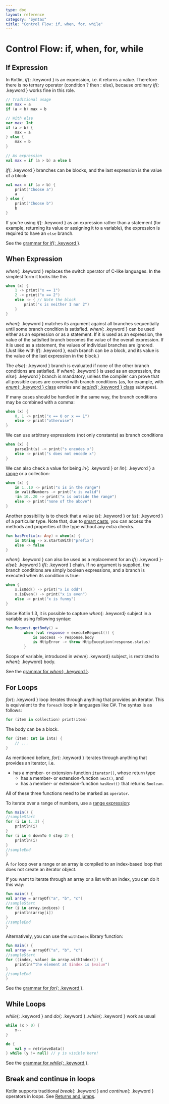 ```yaml
---
type: doc
layout: reference
category: "Syntax"
title: "Control Flow: if, when, for, while"
---
```


# Control Flow: if, when, for, while

## If Expression

In Kotlin, *if*{: .keyword } is an expression, i.e. it returns a value.
Therefore there is no ternary operator (condition ? then : else), because ordinary *if*{: .keyword } works fine in this role.

<div class="sample" markdown="1" theme="idea" data-highlight-only>

```kotlin
// Traditional usage 
var max = a 
if (a < b) max = b

// With else 
var max: Int
if (a > b) {
    max = a
} else {
    max = b
}
 
// As expression 
val max = if (a > b) a else b
```

</div>

*if*{: .keyword } branches can be blocks, and the last expression is the value of a block:

<div class="sample" markdown="1" theme="idea" data-highlight-only>

```kotlin
val max = if (a > b) {
    print("Choose a")
    a
} else {
    print("Choose b")
    b
}
```

</div>

If you're using *if*{: .keyword } as an expression rather than a statement (for example, returning its value or
assigning it to a variable), the expression is required to have an `else` branch.

See the [grammar for *if*{: .keyword }](grammar.html#if).

## When Expression

*when*{: .keyword } replaces the switch operator of C-like languages. In the simplest form it looks like this

<div class="sample" markdown="1" theme="idea" data-highlight-only>

```kotlin
when (x) {
    1 -> print("x == 1")
    2 -> print("x == 2")
    else -> { // Note the block
        print("x is neither 1 nor 2")
    }
}
```

</div>

*when*{: .keyword } matches its argument against all branches sequentially until some branch condition is satisfied.
*when*{: .keyword } can be used either as an expression or as a statement. If it is used as an expression, the value
of the satisfied branch becomes the value of the overall expression. If it is used as a statement, the values of
individual branches are ignored. (Just like with *if*{: .keyword }, each branch can be a block, and its value
is the value of the last expression in the block.)

The *else*{: .keyword } branch is evaluated if none of the other branch conditions are satisfied.
If *when*{: .keyword } is used as an expression, the *else*{: .keyword } branch is mandatory,
unless the compiler can prove that all possible cases are covered with branch conditions (as, for example, with [*enum*{: .keyword } class](enum-classes.html) entries and [*sealed*{: .keyword } class](sealed-classes.html) subtypes).

If many cases should be handled in the same way, the branch conditions may be combined with a comma:

<div class="sample" markdown="1" theme="idea" data-highlight-only>

```kotlin
when (x) {
    0, 1 -> print("x == 0 or x == 1")
    else -> print("otherwise")
}
```

</div>

We can use arbitrary expressions (not only constants) as branch conditions

<div class="sample" markdown="1" theme="idea" data-highlight-only>

```kotlin
when (x) {
    parseInt(s) -> print("s encodes x")
    else -> print("s does not encode x")
}
```

</div>

We can also check a value for being *in*{: .keyword } or *!in*{: .keyword } a [range](ranges.html) or a collection:

<div class="sample" markdown="1" theme="idea" data-highlight-only>

```kotlin
when (x) {
    in 1..10 -> print("x is in the range")
    in validNumbers -> print("x is valid")
    !in 10..20 -> print("x is outside the range")
    else -> print("none of the above")
}
```

</div>

Another possibility is to check that a value *is*{: .keyword } or *!is*{: .keyword } of a particular type. Note that,
due to [smart casts](typecasts.html#smart-casts), you can access the methods and properties of the type without
any extra checks.

<div class="sample" markdown="1" theme="idea" data-highlight-only>

```kotlin
fun hasPrefix(x: Any) = when(x) {
    is String -> x.startsWith("prefix")
    else -> false
}
```

</div>

*when*{: .keyword } can also be used as a replacement for an *if*{: .keyword }-*else*{: .keyword } *if*{: .keyword } chain.
If no argument is supplied, the branch conditions are simply boolean expressions, and a branch is executed when its condition is true:

<div class="sample" markdown="1" theme="idea" data-highlight-only>

```kotlin
when {
    x.isOdd() -> print("x is odd")
    x.isEven() -> print("x is even")
    else -> print("x is funny")
}
```

</div>

Since Kotlin 1.3, it is possible to capture *when*{: .keyword} subject in a variable using following syntax:

<div class="sample" markdown="1" theme="idea" data-highlight-only>

```kotlin
fun Request.getBody() =
        when (val response = executeRequest()) {
            is Success -> response.body
            is HttpError -> throw HttpException(response.status)
        }
```

</div>

Scope of variable, introduced in *when*{: .keyword} subject, is restricted to *when*{: .keyword} body.

See the [grammar for *when*{: .keyword }](grammar.html#when).


## For Loops

*for*{: .keyword } loop iterates through anything that provides an iterator. This is equivalent
to the `foreach` loop in languages like C#. The syntax is as follows:

<div class="sample" markdown="1" theme="idea" data-highlight-only>

```kotlin
for (item in collection) print(item)
```

</div>

The body can be a block.

<div class="sample" markdown="1" theme="idea" data-highlight-only>

```kotlin
for (item: Int in ints) {
    // ...
}
```

</div>

As mentioned before, *for*{: .keyword } iterates through anything that provides an iterator, i.e.

* has a member- or extension-function `iterator()`, whose return type
  * has a member- or extension-function `next()`, and
  * has a member- or extension-function `hasNext()` that returns `Boolean`.

All of these three functions need to be marked as `operator`.

To iterate over a range of numbers, use a [range expression](ranges.html):

<div class="sample" markdown="1" theme="idea">

```kotlin
fun main() {
//sampleStart
for (i in 1..3) {
    println(i)
}
for (i in 6 downTo 0 step 2) {
    println(i)
}
//sampleEnd
}
```

</div>

A `for` loop over a range or an array is compiled to an index-based loop that does not create an iterator object.

If you want to iterate through an array or a list with an index, you can do it this way:

<div class="sample" markdown="1" theme="idea">

```kotlin
fun main() {
val array = arrayOf("a", "b", "c")
//sampleStart
for (i in array.indices) {
    println(array[i])
}
//sampleEnd
}
```

</div>

Alternatively, you can use the `withIndex` library function:

<div class="sample" markdown="1" theme="idea">

```kotlin
fun main() {
val array = arrayOf("a", "b", "c")
//sampleStart
for ((index, value) in array.withIndex()) {
    println("the element at $index is $value")
}
//sampleEnd
}
```

</div>

See the [grammar for *for*{: .keyword }](grammar.html#for).

## While Loops

*while*{: .keyword } and *do*{: .keyword }..*while*{: .keyword } work as usual

<div class="sample" markdown="1" theme="idea" data-highlight-only>

```kotlin
while (x > 0) {
    x--
}

do {
    val y = retrieveData()
} while (y != null) // y is visible here!
```

</div>

See the [grammar for *while*{: .keyword }](grammar.html#while).

## Break and continue in loops

Kotlin supports traditional *break*{: .keyword } and *continue*{: .keyword } operators in loops. See [Returns and jumps](returns.html).

